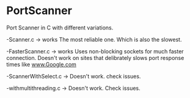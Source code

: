 # PortScanner
Port Scanner in C with different variations.

-Scanner.c -> works
The most reliable one. Which is also the slowest.

-FasterScanner.c -> works
Uses non-blocking sockets for much faster connection. Doesn't work on sites that delibrately slows port response times like www.Google.com

-ScannerWithSelect.c -> Doesn't work. check issues.

-withmultithreading.c -> Doesn't work. Check issues.
